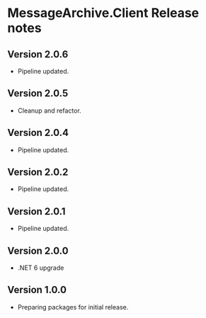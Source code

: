 # MessageArchive.Client Release notes

## Version 2.0.6

- Pipeline updated.

## Version 2.0.5

- Cleanup and refactor.

## Version 2.0.4

- Pipeline updated.

## Version 2.0.2

- Pipeline updated.

## Version 2.0.1

- Pipeline updated.

## Version 2.0.0

- .NET 6 upgrade

## Version 1.0.0

- Preparing packages for initial release.
